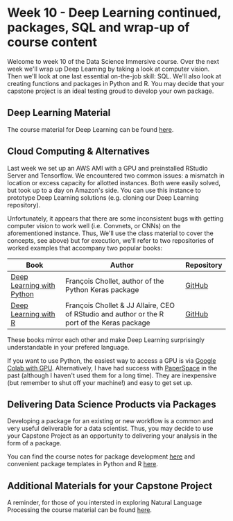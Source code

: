 # Week 10 - Deep Learning continued, packages, SQL and wrap-up of course content

Welcome to week 10 of the Data Science Immersive course. Over the next week we'll wrap up Deep Learning by taking a look at computer vision. Then we'll look at one last essential on-the-job skill: SQL. We'll also look at creating functions and packages in Python and R. You may decide that your capstone project is an ideal testing groud to develop your own package.

## Deep Learning Material

The course material for Deep Learning can be found [here](https://github.com/misk-data-science/misk-dl). 

## Cloud Computing & Alternatives

Last week we set up an AWS AMI with a GPU and preinstalled RStudio Server and Tensorflow. We encountered two common issues: a mismatch in location or excess capacity for allotted instances. Both were easily solved, but took up to a day on Amazon's side. You can use this instance to prototype Deep Learning solutions (e.g. cloning our Deep Learning repository).

Unfortunately, it appears that there are some inconsistent bugs with getting computer vision to work well (i.e. Convnets, or CNNs) on the aforementioned instance. Thus, We'll use the class material to cover the concepts, see above) but for execution, we'll refer to two repositories of worked examples that accompany two popular books:

| Book | Author | Repository |
|-----|--------|-----------|
| [Deep Learning with Python](https://www.manning.com/books/deep-learning-with-python) | François Chollet, author of the Python Keras package | [GitHub](https://github.com/fchollet/deep-learning-with-python-notebooks)
| [Deep Learning with R](https://www.manning.com/books/deep-learning-with-r) | François Chollet & JJ Allaire, CEO of RStudio and author or the R port of the Keras package | [GitHub](https://github.com/jjallaire/deep-learning-with-r-notebooks)

These books mirror each other and make Deep Learning surprisingly understandable in your prefered language. 

If you want to use Python, the easiest way to access a GPU is via [Google Colab with GPU](https://colab.research.google.com/notebooks/gpu.ipynb). Alternatively, I have had success with [PaperSpace](https://www.paperspace.com/) in the past (although I haven't used them for a long time). They are inexpensive (but remember to shut off your machine!) and easy to get set up.

## Delivering Data Science Products via Packages

Developing a package for an existing or new workflow is a common and very useful deliverable for a data scientist. Thus, you may decide to use your Capstone Project as an opportunity to delivering your analysis in the form of a package.

You can find the course notes for package development [here](https://github.com/misk-data-science/misk-packages) and convenient package templates in Python and R [here](https://github.com/misk-data-science/package-template).

## Additional Materials for your Capstone Project

A reminder, for those of you intersted in exploring Natural Language Processing the course material can be found [here](http://scavetta.academy/misk/nlp/0_main.html).
